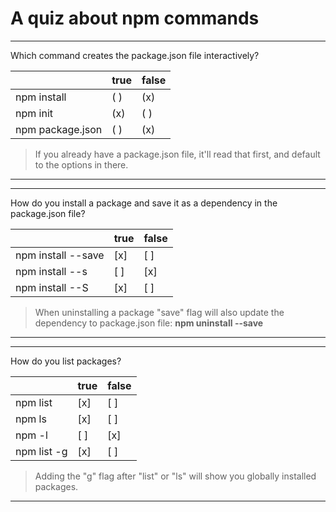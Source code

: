 # A quiz about npm commands

---

Which command creates the package.json file interactively?

|                  | true   | false  |
| ---------------- | ------ | ------ |
| npm install      |  ( )   |  (x)   |
| npm init         |  (x)   |  ( )   |
| npm package.json |  ( )   |  (x)   |

> If you already have a package.json file, it'll read that first, and default to the options in there.

---

---

How do you install a package and save it as a dependency in the package.json file?

|                                      | true   | false  |
| ------------------------------------ | ------ | ------ |
| npm install <package name> --save    |  [x]   |  [ ]   |
| npm install <package name> --s       |  [ ]   |  [x]   |
| npm install <package name> --S       |  [x]   |  [ ]   |

> When uninstalling a package "save" flag will also update the dependency to package.json file: **npm uninstall <package name> --save**

---

---

How do you list packages?

|                  | true   | false  |
| ---------------- | ------ | ------ |
| npm list         |  [x]   |  [ ]   |
| npm ls           |  [x]   |  [ ]   |
| npm -l           |  [ ]   |  [x]   |
| npm list -g      |  [x]   |  [ ]   |

> Adding the "g" flag after "list" or "ls" will show you globally installed packages.

---

